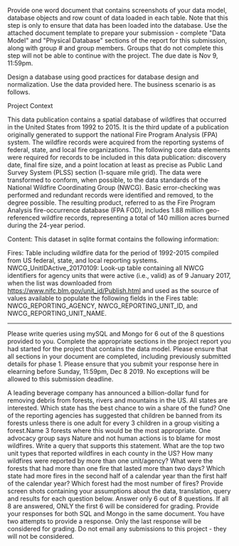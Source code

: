 Provide one word document that contains screenshots of your data model, database objects and row count of data loaded in each table. Note that this step is only to ensure that data has been loaded into the database. Use the attached document template to prepare your submission - complete "Data Model" and "Physical Database" sections of the report for this submission, along with group # and group members. Groups that do not complete this step will not be able to continue with the project. The due date is Nov 9, 11:59pm.

Design a database using good practices for database design and normalization. Use the data provided here. The business scenario is as follows.

Project Context

This data publication contains a spatial database of wildfires that occurred in the United States from 1992 to 2015. It is the third update of a publication originally generated to support the national Fire Program Analysis (FPA) system. The wildfire records were acquired from the reporting systems of federal, state, and local fire organizations. The following core data elements were required for records to be included in this data publication: discovery date, final fire size, and a point location at least as precise as Public Land Survey System (PLSS) section (1-square mile grid). The data were transformed to conform, when possible, to the data standards of the National Wildfire Coordinating Group (NWCG). Basic error-checking was performed and redundant records were identified and removed, to the degree possible. The resulting product, referred to as the Fire Program Analysis fire-occurrence database (FPA FOD), includes 1.88 million geo-referenced wildfire records, representing a total of 140 million acres burned during the 24-year period.

Content:
This dataset in sqlite format contains the following information:

Fires: Table including wildfire data for the period of 1992-2015 compiled from US federal, state, and local reporting systems.
NWCG_UnitIDActive_20170109: Look-up table containing all NWCG identifiers for agency units that were active (i.e., valid) as of 9 January 2017, when the list was downloaded from https://www.nifc.blm.gov/unit_id/Publish.html and used as the source of values available to populate the following fields in the Fires table: NWCG_REPORTING_AGENCY, NWCG_REPORTING_UNIT_ID, and NWCG_REPORTING_UNIT_NAME.

-----------------------------------------------------------------------------------------------------------------------------

Please write queries using mySQL and Mongo for 6 out of the 8 questions provided to you. Complete the appropriate sections in the project report you had started for the project that contains the data model. Please ensure that all sections in your document are completed, including previously submitted details for phase 1. Please ensure that you submit your response here in elearning before Sunday, 11:59pm, Dec 8 2019.  No exceptions will be allowed to this submission deadline.

A leading beverage company has announced a billion-dollar fund for removing debris from forests, rivers and mountains in the US. All states are interested. Which state has the best chance to win a share of the fund?
One of the reporting agencies has suggested that children be banned from its forests unless there is one adult for every 3 children in a group visiting a forest.Name 3 forests where this would be the most appropriate.
One advocacy group says Nature and not human actions is to blame for most wildfires. Write a query that supports this statement.
What are the top two unit types that reported wildfires in each county in the US? 
How many wildfires were reported by more than one unit/agency?
What were the forests that had more than one fire that lasted more than two days?
Which state had more fires in the second half of a calendar year than the first half of the calendar year?
Which forest had the most number of fires?
Provide screen shots containing your assumptions about the data, translation, query and results for each question below. Answer only 6 out of 8 questions. If all 8 are answered, ONLY the first 6 will be considered for grading. Provide your responses for both SQL and Mongo in the same document. You have two attempts to provide a response. Only the last response will be considered for grading. Do not email any submissions to this project - they will not be considered.


